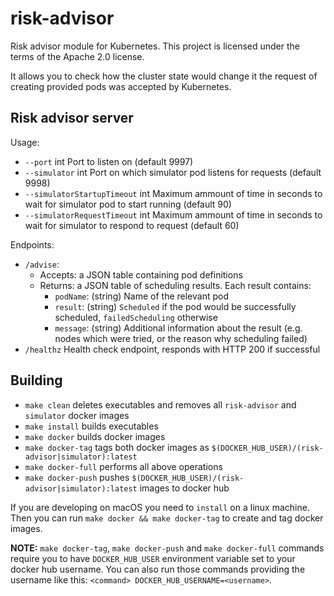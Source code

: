 # risk-advisor
Risk advisor module for Kubernetes. This project is licensed under the terms of the Apache 2.0 license.

It allows you to check how the cluster state would change it the request of creating provided pods was accepted by Kubernetes.

## Risk advisor server
Usage:
* `--port` int                      Port to listen on (default 9997)
* `--simulator` int              Port on which simulator pod listens for requests (default 9998)
* `--simulatorStartupTimeout` int   Maximum ammount of time in seconds to wait for simulator pod to start running (default 90)
* `--simulatorRequestTimeout` int   Maximum ammount of time in seconds to wait for simulator to respond to request (default 60)

Endpoints:
 * `/advise`:
     * Accepts: a JSON table containing pod definitions
     * Returns: a JSON table of scheduling results. Each result contains:
       	 * `podName`: (string) Name of the relevant pod
         * `result`: (string) `Scheduled` if the pod would be successfully scheduled, `failedScheduling` otherwise
         * `message`: (string) Additional information about the result (e.g. nodes which were tried, or the reason why scheduling failed)
 * `/healthz`  Health check endpoint, responds with HTTP 200 if successful

## Building
* `make clean` deletes executables and removes all `risk-advisor` and `simulator` docker images
* `make install` builds executables
* `make docker` builds docker images
* `make docker-tag` tags both docker images as `$(DOCKER_HUB_USER)/(risk-advisor|simulator):latest`
* `make docker-full` performs all above operations
* `make docker-push` pushes `$(DOCKER_HUB_USER)/(risk-advisor|simulator):latest` images to docker hub

If you are developing on macOS you need to `install` on a linux machine. Then you can run `make docker && make docker-tag`
to create and tag docker images.

__NOTE:__ `make docker-tag`, `make docker-push` and `make docker-full` commands require you to have `DOCKER_HUB_USER` environment variable set to your docker hub username. You can also run those commands providing the username like this:
`<command> DOCKER_HUB_USERNAME=<username>`.
